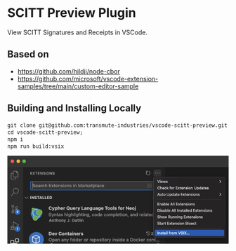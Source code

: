 # SCITT Preview Plugin

View SCITT Signatures and Receipts in VSCode.

## Based on 

- https://github.com/hildjj/node-cbor
- https://github.com/microsoft/vscode-extension-samples/tree/main/custom-editor-sample


## Building and Installing Locally

```
git clone git@github.com:transmute-industries/vscode-scitt-preview.git
cd vscode-scitt-preview;
npm i
npm run build:vsix
```

<img src="./docs/install-vsix.png" alt="install locally built vsix"/>